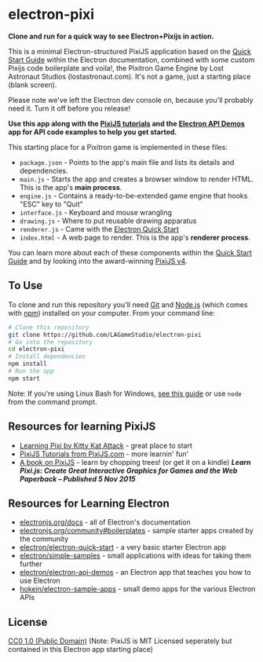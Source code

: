 # electron-pixi
**Clone and run for a quick way to see Electron+Pixijs in action.**

This is a minimal Electron-structured PixiJS application based on the [Quick Start Guide](https://electronjs.org/docs/tutorial/quick-start) within the Electron documentation, combined with some custom Pixijs code boilerplate and voila!, the Pixitron Game Engine by Lost Astronaut Studios (lostastronaut.com).  It's not a game, just a starting place (blank screen).

Please note we've left the Electron dev console on, because you'll probably need it.  Turn it off before you release!

**Use this app along with the [PixiJS tutorials](http://www.pixijs.com/tutorials) and the [Electron API Demos](https://electronjs.org/#get-started) app for API code examples to help you get started.**

This starting place for a Pixitron game is implemented in these files:

- `package.json` - Points to the app's main file and lists its details and dependencies.
- `main.js` - Starts the app and creates a browser window to render HTML. This is the app's **main process**.
- `engine.js` - Contains a ready-to-be-extended game engine that hooks "ESC" key to "Quit"
- `interface.js` - Keyboard and mouse wrangling
- `drawing.js` - Where to put reusable drawing apparatus
- `renderer.js` - Came with the [Electron Quick Start](https://github.com/electron/electron-quick-start)
- `index.html` - A web page to render. This is the app's **renderer process**.

You can learn more about each of these components within the [Quick Start Guide](https://electronjs.org/docs/tutorial/quick-start) and by looking into the award-winning [PixiJS v4](http://pixijs.com).

## To Use

To clone and run this repository you'll need [Git](https://git-scm.com) and [Node.js](https://nodejs.org/en/download/) (which comes with [npm](http://npmjs.com)) installed on your computer. From your command line:

```bash
# Clone this repository
git clone https://github.com/LAGameStudio/electron-pixi
# Go into the repository
cd electron-pixi
# Install dependencies
npm install
# Run the app
npm start
```

Note: If you're using Linux Bash for Windows, [see this guide](https://www.howtogeek.com/261575/how-to-run-graphical-linux-desktop-applications-from-windows-10s-bash-shell/) or use `node` from the command prompt.

## Resources for learning PixiJS

- [Learning Pixi by Kitty Kat Attack](https://github.com/kittykatattack/learningPixi) - great place to start
- [PixiJS Tutorials from PixiJS.com](http://www.pixijs.com/tutorials) - more learnin' fun'
- [A book on PixiJS](https://www.amazon.co.uk/Learn-Pixi-js-Interactive-Graphics/dp/1484210956) - learn by chopping trees! (or get it on a kindle) ___Learn Pixi.js: Create Great Interactive Graphics for Games and the Web Paperback – Published 5 Nov 2015___

## Resources for Learning Electron

- [electronjs.org/docs](https://electronjs.org/docs) - all of Electron's documentation
- [electronjs.org/community#boilerplates](https://electronjs.org/community#boilerplates) - sample starter apps created by the community
- [electron/electron-quick-start](https://github.com/electron/electron-quick-start) - a very basic starter Electron app
- [electron/simple-samples](https://github.com/electron/simple-samples) - small applications with ideas for taking them further
- [electron/electron-api-demos](https://github.com/electron/electron-api-demos) - an Electron app that teaches you how to use Electron
- [hokein/electron-sample-apps](https://github.com/hokein/electron-sample-apps) - small demo apps for the various Electron APIs

## License

[CC0 1.0 (Public Domain)](LICENSE.md)
(Note: PixiJS is MIT Licensed seperately but contained in this Electron app starting place)
